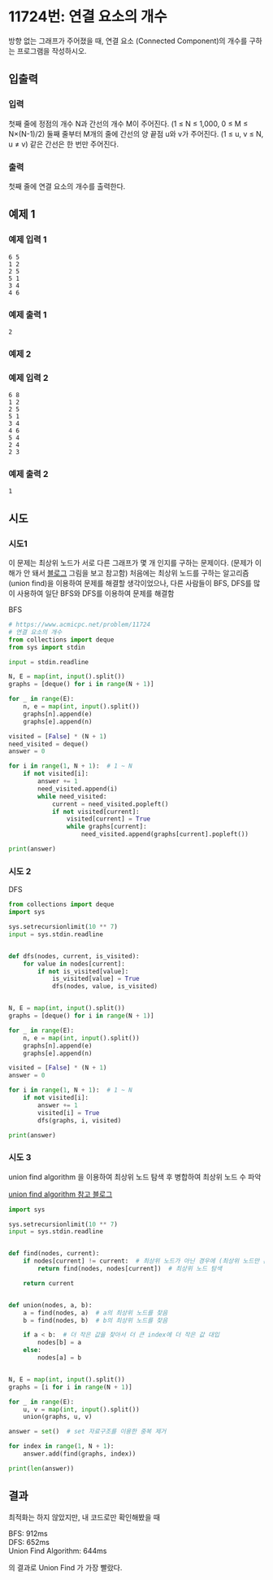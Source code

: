 # 11724번: 연결 요소의 개수

방향 없는 그래프가 주어졌을 때, 연결 요소 (Connected Component)의 개수를 구하는 프로그램을 작성하시오.

## 입출력

### 입력

첫째 줄에 정점의 개수 N과 간선의 개수 M이 주어진다. (1 ≤ N ≤ 1,000, 0 ≤ M ≤ N×(N-1)/2) 둘째 줄부터 M개의 줄에 간선의 양 끝점 u와 v가 주어진다. (1 ≤ u, v ≤ N, u ≠
v) 같은 간선은 한 번만 주어진다.

### 출력

첫째 줄에 연결 요소의 개수를 출력한다.

## 예제 1

### 예제 입력 1

```text
6 5
1 2
2 5
5 1
3 4
4 6
```

### 예제 출력 1

```text
2
```

### 예제 2

### 예제 입력 2

```text
6 8
1 2
2 5
5 1
3 4
4 6
5 4
2 4
2 3
```

### 예제 출력 2

```text
1
```

## 시도

### 시도1

이 문제는 최상위 노드가 서로 다른 그래프가 몇 개 인지를 구하는 문제이다. (문제가 이해가 안 돼서 [블로그](https://velog.io/@ssh00n/연결-요소의-개수-zr0w6523) 그림을 보고 참고함)
처음에는 최상위 노드를 구하는 알고리즘(union find)을 이용하여 문제를 해결할 생각이었으나, 다른 사람들이 BFS, DFS를 많이 사용하여 일단 BFS와 DFS를 이용하여 문제를 해결함

BFS

```python
# https://www.acmicpc.net/problem/11724
# 연결 요소의 개수
from collections import deque
from sys import stdin

input = stdin.readline

N, E = map(int, input().split())
graphs = [deque() for i in range(N + 1)]

for _ in range(E):
    n, e = map(int, input().split())
    graphs[n].append(e)
    graphs[e].append(n)

visited = [False] * (N + 1)
need_visited = deque()
answer = 0

for i in range(1, N + 1):  # 1 ~ N
    if not visited[i]:
        answer += 1
        need_visited.append(i)
        while need_visited:
            current = need_visited.popleft()
            if not visited[current]:
                visited[current] = True
                while graphs[current]:
                    need_visited.append(graphs[current].popleft())

print(answer)
```

### 시도 2

DFS

```python
from collections import deque
import sys

sys.setrecursionlimit(10 ** 7)
input = sys.stdin.readline


def dfs(nodes, current, is_visited):
    for value in nodes[current]:
        if not is_visited[value]:
            is_visited[value] = True
            dfs(nodes, value, is_visited)


N, E = map(int, input().split())
graphs = [deque() for i in range(N + 1)]

for _ in range(E):
    n, e = map(int, input().split())
    graphs[n].append(e)
    graphs[e].append(n)

visited = [False] * (N + 1)
answer = 0

for i in range(1, N + 1):  # 1 ~ N
    if not visited[i]:
        answer += 1
        visited[i] = True
        dfs(graphs, i, visited)

print(answer)
```

### 시도 3

union find algorithm 을 이용하여 최상위 노드 탐색 후 병합하여 최상위 노드 수 파악

[union find algorithm 참고 블로그](https://velog.io/@woo0_hooo/알고리즘-union-find-알고리즘)

```python
import sys

sys.setrecursionlimit(10 ** 7)
input = sys.stdin.readline


def find(nodes, current):
    if nodes[current] != current:  # 최상위 노드가 아닌 경우에 (최상위 노드만 본인의 값이 저장되어 있기 때문에 현재 인덱스와 값이 동일하지 않으면 최상위 노드가 아니다.)
        return find(nodes, nodes[current])  # 최상위 노드 탐색

    return current


def union(nodes, a, b):
    a = find(nodes, a)  # a의 최상위 노드를 찾음
    b = find(nodes, b)  # b의 최상위 노드를 찾음

    if a < b:  # 더 작은 값을 찾아서 더 큰 index에 더 작은 값 대입
        nodes[b] = a
    else:
        nodes[a] = b


N, E = map(int, input().split())
graphs = [i for i in range(N + 1)]

for _ in range(E):
    u, v = map(int, input().split())
    union(graphs, u, v)

answer = set()  # set 자료구조를 이용한 중복 제거

for index in range(1, N + 1):
    answer.add(find(graphs, index))

print(len(answer))
```

## 결과

최적화는 하지 않았지만, 내 코드로만 확인해봤을 때 

BFS: 912ms  
DFS: 652ms  
Union Find Algorithm: 644ms 

의 결과로 Union Find 가 가장 빨랐다.